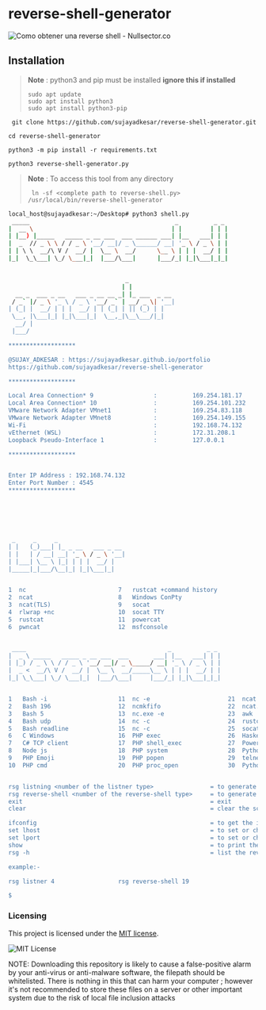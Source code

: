 # reverse-shell-generator

![Como obtener una reverse shell - Nullsector.co](https://nullsector.co/wp-content/uploads/2017/12/Bash-new.sh_.png)

## Installation


> **Note** : python3 and pip must be installed **ignore this if installed**
> ```
> sudo apt update
> sudo apt install python3
> sudo apt install python3-pip
>  ```

``` 
 git clone https://github.com/sujayadkesar/reverse-shell-generator.git
 ```
``` 
cd reverse-shell-generator
```
``` 
python3 -m pip install -r requirements.txt 
```
``` 
python3 reverse-shell-generator.py 
```

> **Note** : To access this tool from any directory  
> ```
>  ln -sf <complete path to reverse-shell.py> /usr/local/bin/reverse-shell-generator
>  ```



``` bash
local_host@sujayadkesar:~/Desktop# python3 shell.py
 _____                                         _          _ _
|  __ \                                       | |        | | |
| |__) |_____   _____ _ __ ___  ___ ______ ___| |__   ___| | |
|  _  // _ \ \ / / _ \ '__/ __|/ _ \______/ __| '_ \ / _ \ | |
| | \ \  __/\ V /  __/ |  \__ \  __/      \__ \ | | |  __/ | |
|_|  \_\___| \_/ \___|_|  |___/\___|      |___/_| |_|\___|_|_|


                                 _
                                | |
  __ _  ___ _ __   ___ _ __ __ _| |_ ___  _ __
 / _` |/ _ \ '_ \ / _ \ '__/ _` | __/ _ \| '__|
| (_| |  __/ | | |  __/ | | (_| | || (_) | |
 \__, |\___|_| |_|\___|_|  \__,_|\__\___/|_|
  __/ |
 |___/

*******************

@SUJAY_ADKESAR : https://sujayadkesar.github.io/portfolio
https://github.com/sujayadkesar/reverse-shell-generator

*******************

Local Area Connection* 9                 :          169.254.181.17
Local Area Connection* 10                :          169.254.101.232
VMware Network Adapter VMnet1            :          169.254.83.118
VMware Network Adapter VMnet8            :          169.254.149.155
Wi-Fi                                    :          192.168.74.132
vEthernet (WSL)                          :          172.31.208.1
Loopback Pseudo-Interface 1              :          127.0.0.1

*******************


Enter IP Address : 192.168.74.132
Enter Port Number : 4545
*******************






 _     _     _
| |   (_)___| |_ _ __   ___ _ __
| |   | / __| __| '_ \ / _ \ '__|
| |___| \__ \ |_| | | |  __/ |
|_____|_|___/\__|_| |_|\___|_|


1  nc                          7   rustcat +command history
2  ncat                        8   Windows ConPty
3  ncat(TLS)                   9   socat
4  rlwrap +nc                  10  socat TTY
5  rustcat                     11  powercat
6  pwncat                      12  msfconsole


 ____                                        _          _ _
|  _ \ _____   _____ _ __ ___  ___       ___| |__   ___| | |
| |_) / _ \ \ / / _ \ '__/ __|/ _ \_____/ __| '_ \ / _ \ | |
|  _ <  __/\ V /  __/ |  \__ \  __/_____\__ \ | | |  __/ | |
|_| \_\___| \_/ \___|_|  |___/\___|     |___/_| |_|\___|_|_|


1   Bash -i                    11  nc -e                      21  ncat -e
2   Bash 196                   12  ncmkfifo                   22  ncat.exe -e
3   Bash 5                     13  nc.exe -e                  23  awk
4   Bash udp                   14  nc -c                      24  rustcat
5   Bash readline              15  nc -c                      25  socat TTY
6   C Windows                  16  PHP exec                   26  Haskell
7   C# TCP client              17  PHP shell_exec             27  Powershell
8   Node js                    18  PHP system                 28  Python #2
9   PHP Emoji                  19  PHP popen                  29  telnet
10  PHP cmd                    20  PHP proc_open              30  Python Windows


rsg listning <number of the listner type>                = to generate the listner code
rsg reverse-shell <number of the reverse-shell type>     = to generate the reverse-shell code
exit                                                     = exit
clear                                                    = clear the screen

ifconfig                                                 = to get the ipv4 address of your system
set lhost                                                = to set or change the ip address
set lport                                                = to set or change the listing port number
show                                                     = to print the lhost and lport
rsg -h                                                   = list the reverse-shell and listners

example:-

rsg listner 4                  rsg reverse-shell 19

$
```


### Licensing

This project is licensed under the [MIT license](LICENSE).

![MIT License](https://danielmiessler.com/images/mitlicense.png)


NOTE: Downloading this repository is likely to cause a false-positive alarm by your anti-virus or anti-malware software, the filepath should be whitelisted. There is nothing in this that can harm your computer ; however it's not recommended to store these files on a server or other important system due to the risk of local file inclusion attacks
